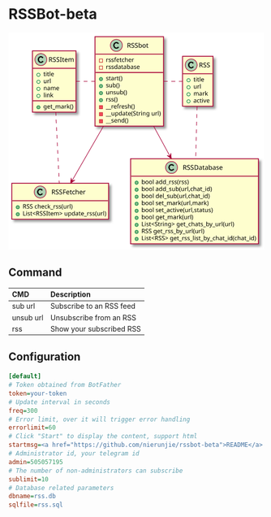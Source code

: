 # RSSBot-beta

![asd](docs/rssbot.svg)

## Command

|CMD|Description|
|:-|:-|
|sub url|Subscribe to an RSS feed|
|unsub url|Unsubscribe from an RSS|
|rss|Show your subscribed RSS|


## Configuration

```ini
[default]
# Token obtained from BotFather
token=your-token
# Update interval in seconds
freq=300
# Error limit, over it will trigger error handling
errorlimit=60
# Click "Start" to display the content, support html
startmsg=<a href="https://github.com/nierunjie/rssbot-beta">README</a>
# Administrator id, your telegram id
admin=505057195
# The number of non-administrators can subscribe
sublimit=10
# Database related parameters
dbname=rss.db
sqlfile=rss.sql
```